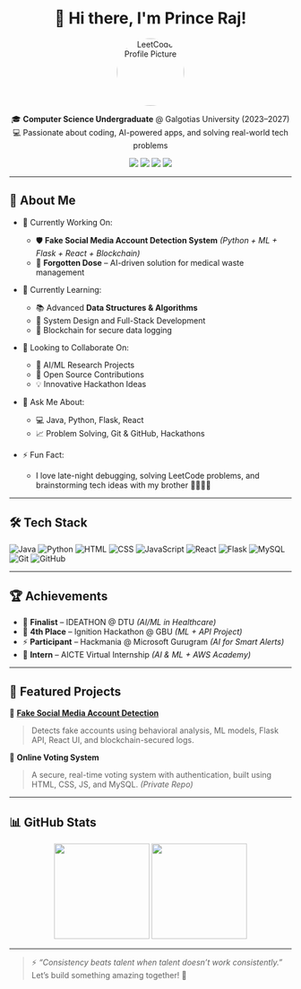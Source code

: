 <h1 align="center">👋 Hi there, I'm Prince Raj!</h1>

<p align="center">
  <img src="https://assets.leetcode.com/users/prince12raj/avatar_1685746469.png" width="120" height="120" style="border-radius: 50%;" alt="LeetCode Profile Picture"/>
</p>

<p align="center">
  🎓 <b>Computer Science Undergraduate</b> @ Galgotias University (2023–2027)<br>
  💻 Passionate about coding, AI-powered apps, and solving real-world tech problems
</p>

<p align="center">
  <a href="mailto:princerajd7@gmail.com"><img src="https://img.shields.io/badge/Email-princerajd7@gmail.com-red?style=for-the-badge&logo=gmail&logoColor=white"></a>
  <a href="https://www.linkedin.com/in/prince-raj-1a1801309/"><img src="https://img.shields.io/badge/LinkedIn-Connect-blue?style=for-the-badge&logo=linkedin"></a>
  <a href="https://leetcode.com/u/prince12raj/"><img src="https://img.shields.io/badge/LeetCode-Profile-orange?style=for-the-badge&logo=leetcode"></a>
  <a href="https://github.com/prince12raj"><img src="https://img.shields.io/badge/GitHub-Follow-black?style=for-the-badge&logo=github"></a>
</p>

---

## 🚀 About Me

- 🔭 Currently Working On:
  - 🛡️ **Fake Social Media Account Detection System** *(Python + ML + Flask + React + Blockchain)*
  - 💊 **Forgotten Dose** – AI-driven solution for medical waste management

- 🌱 Currently Learning:
  - 📚 Advanced **Data Structures & Algorithms**
  - 🧱 System Design and Full-Stack Development
  - 🔗 Blockchain for secure data logging

- 👯 Looking to Collaborate On:
  - 🤖 AI/ML Research Projects
  - 🧩 Open Source Contributions
  - 💡 Innovative Hackathon Ideas

- 💬 Ask Me About:
  - 💻 Java, Python, Flask, React
  - 📈 Problem Solving, Git & GitHub, Hackathons

- ⚡ Fun Fact:
  - I love late-night debugging, solving LeetCode problems, and brainstorming tech ideas with my brother 👨‍💻👨‍💻

---

## 🛠️ Tech Stack

![Java](https://img.shields.io/badge/Java-007396?style=flat&logo=java&logoColor=white)
![Python](https://img.shields.io/badge/Python-306998?style=flat&logo=python&logoColor=white)
![HTML](https://img.shields.io/badge/HTML5-E34F26?style=flat&logo=html5&logoColor=white)
![CSS](https://img.shields.io/badge/CSS3-1572B6?style=flat&logo=css3&logoColor=white)
![JavaScript](https://img.shields.io/badge/JavaScript-F7DF1E?style=flat&logo=javascript&logoColor=black)
![React](https://img.shields.io/badge/React-61DAFB?style=flat&logo=react&logoColor=black)
![Flask](https://img.shields.io/badge/Flask-000000?style=flat&logo=flask)
![MySQL](https://img.shields.io/badge/MySQL-4479A1?style=flat&logo=mysql&logoColor=white)
![Git](https://img.shields.io/badge/Git-F05032?style=flat&logo=git&logoColor=white)
![GitHub](https://img.shields.io/badge/GitHub-181717?style=flat&logo=github)

---

## 🏆 Achievements

- 🥇 **Finalist** – IDEATHON @ DTU *(AI/ML in Healthcare)*
- 🥈 **4th Place** – Ignition Hackathon @ GBU *(ML + API Project)*
- ⚡ **Participant** – Hackmania @ Microsoft Gurugram *(AI for Smart Alerts)*
- 🧠 **Intern** – AICTE Virtual Internship *(AI & ML + AWS Academy)*

---

## 📌 Featured Projects

🔗 [**Fake Social Media Account Detection**](https://github.com/prince12raj/finalguviprincegroup)  
> Detects fake accounts using behavioral analysis, ML models, Flask API, React UI, and blockchain-secured logs.

🔗 **Online Voting System**  
> A secure, real-time voting system with authentication, built using HTML, CSS, JS, and MySQL. *(Private Repo)*

---

## 📊 GitHub Stats

<p align="center">
  <img src="https://github-readme-stats.vercel.app/api?username=prince12raj&show_icons=true&theme=tokyonight" height="170">
  <img src="https://github-readme-stats.vercel.app/api/top-langs/?username=prince12raj&layout=compact&theme=tokyonight" height="170">
</p>

---

> ⚡ *“Consistency beats talent when talent doesn’t work consistently.”*  
> Let’s build something amazing together! 🚀

